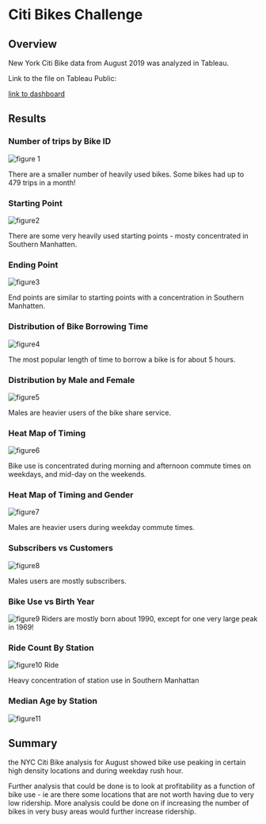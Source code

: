 # Citi Bikes Challenge

## Overview

New York Citi Bike data from August 2019 was analyzed in Tableau.

Link to the file on Tableau Public: 

[link to dashboard](https://public.tableau.com/profile/janice8391#!/vizhome/Assignment_14_16065743238780/Story1?publish=yes)



## Results

### Number of trips by Bike ID 
![figure 1](https://github.com/JaniceBgithub/Tableau_14/blob/main/Resources/Picture1.png)

There are a smaller number of heavily used bikes.  Some bikes had up to 479 trips in a month!

### Starting Point
![figure2](https://github.com/JaniceBgithub/Tableau_14/blob/main/Resources/Picture2.png)

There are some very heavily used starting points - mosty concentrated in Southern Manhatten.

### Ending Point
![figure3](https://github.com/JaniceBgithub/Tableau_14/blob/main/Resources/Picture3.png)

End points are similar to starting points with a concentration in Southern Manhatten.

### Distribution of Bike Borrowing Time 
![figure4](https://github.com/JaniceBgithub/Tableau_14/blob/main/Resources/Picture4.png)

The most popular length of time to borrow a bike is for about 5 hours. 

### Distribution by Male and Female
![figure5](https://github.com/JaniceBgithub/Tableau_14/blob/main/Resources/Picture5.png)

Males are heavier users of the bike share service.

### Heat Map of Timing 
![figure6](https://github.com/JaniceBgithub/Tableau_14/blob/main/Resources/Picture6.png)

Bike use is concentrated during morning and afternoon commute times on weekdays, and mid-day on the weekends.

### Heat Map of Timing and Gender 
![figure7](https://github.com/JaniceBgithub/Tableau_14/blob/main/Resources/Picture7.png)

Males are heavier users during weekday commute times. 

### Subscribers vs Customers 
![figure8](https://github.com/JaniceBgithub/Tableau_14/blob/main/Resources/Picture8.png)

Males users are mostly subscribers.

### Bike Use vs Birth Year
![figure9](https://github.com/JaniceBgithub/Tableau_14/blob/main/Resources/Picture9.png)
Riders are mostly born about 1990, except for one very large peak in 1969!

### Ride Count By Station 

![figure10](https://github.com/JaniceBgithub/Tableau_14/blob/main/Resources/Picture10.png)
Ride

Heavy concentration of station use in Southern Manhattan

###  Median Age by Station 
![figure11](https://github.com/JaniceBgithub/Tableau_14/blob/main/Resources/Picture11.png)

## Summary

the NYC Citi Bike analysis for August showed bike use peaking in certain high density locations and during weekday rush hour.

Further analysis that could be done is to look at profitability as a function of bike use - ie are there some locations that are not worth having due to very low ridership. More analysis could be done on if increasing the number of bikes in very busy areas would further increase ridership.




